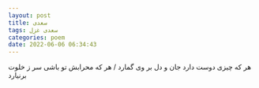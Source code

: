 ```yaml
---
layout: post
title: سعدی
tags: سعدی غزل
categories: poem
date: 2022-06-06 06:34:43
---
```


هر که چیزی دوست دارد جان و دل بر وی گمارد / هر که محرابش تو باشی سر ز خلوت برنیارد
